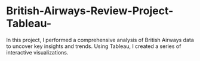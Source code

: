 # British-Airways-Review-Project-Tableau-
In this project, I performed a comprehensive analysis of British Airways data to uncover key insights and trends. Using Tableau, I created a series of interactive visualizations.
